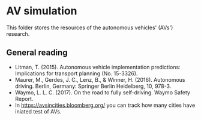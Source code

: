 # AV simulation
This folder stores the resources of the autonomous vehicles' (AVs') research.

## General reading
- Litman, T. (2015). Autonomous vehicle implementation predictions: Implications for transport planning (No. 15-3326).
- Maurer, M., Gerdes, J. C., Lenz, B., & Winner, H. (2016). Autonomous driving. Berlin, Germany: Springer Berlin Heidelberg, 10, 978-3.
- Waymo, L. L. C. (2017). On the road to fully self-driving. Waymo Safety Report.
- In https://avsincities.bloomberg.org/ you can track how many cities have iniated test of AVs. 